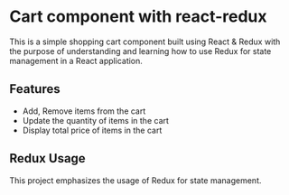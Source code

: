 # Cart component with react-redux

This is a simple shopping cart component built using React & Redux  with the purpose of understanding and learning how to use Redux for state management in a React application.

## Features

- Add, Remove items from the cart
- Update the quantity of items in the cart
- Display total price of items in the cart


## Redux Usage

This project emphasizes the usage of Redux for state management.
